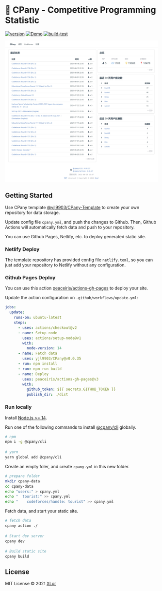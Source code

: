 # 🥖 CPany - Competitive Programming Statistic

[![version](https://img.shields.io/npm/v/@cpany/cli?color=rgb%2850%2C203%2C86%29&label=cpany)](https://www.npmjs.com/package/@cpany/cli) [![Demo](https://img.shields.io/badge/Netlify-Demo-brightgreen)](https://cpany.netlify.app/) [![build-test](https://github.com/yjl9903/CPany/actions/workflows/build.yml/badge.svg)](https://github.com/yjl9903/CPany/actions/workflows/build.yml)

![Screen shot](./screenshot.jpeg)

## Getting Started

Use CPany template [@yjl9903/CPany-Template](https://github.com/yjl9903/CPany-Template) to create your own repository for data storage.

Update config file `cpany.yml`, and push the changes to Github. Then, Github Actions will automatically fetch data and push to your repository.

You can use Github Pages, Netlify, etc. to deploy generated static site.

### Netlify Deploy

The template repository has provided config file `netlify.toml`, so you can just add your repository to Netlify without any configuration.

### Github Pages Deploy

You can use this action [peaceiris/actions-gh-pages](https://github.com/marketplace/actions/github-pages-action) to deploy your site.

Update the action configuration on `.github/workflows/update.yml`:

```yml
jobs:
  update:
    runs-on: ubuntu-latest
    steps:
      - uses: actions/checkout@v2
      - name: Setup node
        uses: actions/setup-node@v1
        with:
          node-version: 14
      - name: Fetch data
        uses: yjl9903/CPany@v0.0.35
      - run: npm install
      - run: npm run build
      - name: Deploy
        uses: peaceiris/actions-gh-pages@v3
        with:
          github_token: ${{ secrets.GITHUB_TOKEN }}
          publish_dir: ./dist
```

### Run locally

Install [Node.js >= 14](https://nodejs.org/).

Run one of the following commands to install [@cpany/cli](https://www.npmjs.com/package/@cpany/cli) globally.

```bash
# npm
npm i -g @cpany/cli

# yarn
yarn global add @cpany/cli
```

Create an empty foler, and create `cpany.yml` in this new folder.

```bash
# prepare folder
mkdir cpany-data
cd cpany-data
echo "users:" > cpany.yml
echo "  tourist:" >> cpany.yml
echo "    codeforces/handle: tourist" >> cpany.yml
```

Fetch data, and start your static site.

```bash
# fetch data
cpany action ./

# Start dev server
cpany dev

# Build static site
cpany build
```

## License

MIT License © 2021 [XLor](https://github.com/yjl9903)
